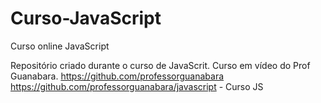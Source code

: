# Curso-JavaScript
Curso online JavaScript

Repositório criado durante o curso de JavaScrit.
Curso em vídeo do Prof Guanabara.
https://github.com/professorguanabara
https://github.com/professorguanabara/javascript - Curso JS
